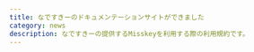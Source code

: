 ```yaml
---
title: なですきーのドキュメンテーションサイトができました
category: news
description: なですきーの提供するMisskeyを利用する際の利用規約です。
---
```



